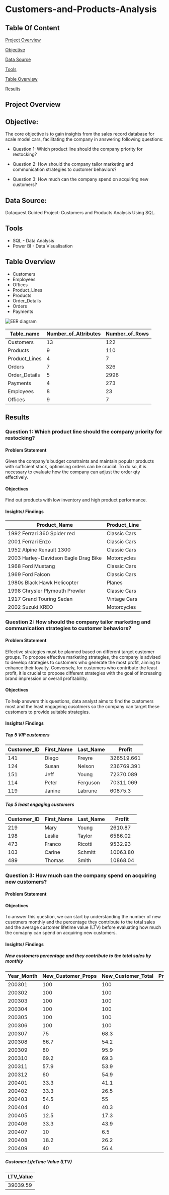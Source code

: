 # Customers-and-Products-Analysis

## Table Of Content 
[Project Overview](#project-overview)

[Objective](#objective)

[Data Source](#data-source)

[Tools](#tools)

[Table Overview](#table-overview)

[Results](#results)


## Project Overview

## Objective: 

The core objective is to gain insights from the sales record database for scale model cars, facilitating the company in answering following questions:
 
- Question 1: Which product line should the company priority for restocking?

- Question 2: How should the company tailor marketing and communication strategies to customer behaviors?

- Question 3: How much can the company spend on acquiring new customers?

## Data Source:
Dataquest Guided Project: Customers and Products Analysis Using SQL.

## Tools
- SQL - Data Analysis
- Power BI - Data Visualisation

## Table Overview
- Customers
- Employees
- Offices
- Product_Lines
- Products
- Order_Details
- Orders
- Payments

![EER diagram](https://github.com/yh-alice-chen/Customers-and-Products-Analysis/assets/147277276/1fe1dcc4-387c-4272-9d99-36d3b035dd8a)

|Table_name|Number_of_Attributes|Number_of_Rows|
|----------|--------------------|--------------|
|Customers|13|122|
|Products|9|110|
|Product_Lines|4|7|
|Orders|7|326|
|Order_Details|5|2996|
|Payments|4|273|
|Employees|8|23|
|Offices|9|7|

## Results

### Question 1: Which product line should the company priority for restocking?
#### Problem Statement
Given the company's budget constraints and maintain popular products with sufficient stock, optimising orders can be crucial. 
To do so, it is necessary to evaluate how the company can adjust the order qty effectively. 

#### Objectives
Find out products with low inventory and high product performance. 

#### Insights/ Findings
|Product_Name|Product_Line|
|------------|------------|
|1992 Ferrari 360 Spider red|Classic Cars|
|2001 Ferrari Enzo|Classic Cars|
|1952 Alpine Renault 1300|Classic Cars|
|2003 Harley-Davidson Eagle Drag Bike|Motorcycles|
|1968 Ford Mustang|Classic Cars|
|1969 Ford Falcon|Classic Cars|
|1980s Black Hawk Helicopter|Planes|
|1998 Chrysler Plymouth Prowler|Classic Cars|
|1917 Grand Touring Sedan|Vintage Cars|
|2002 Suzuki XREO|Motorcycles|

### Question 2: How should the company tailor marketing and communication strategies to customer behaviors?
#### Problem Statement
Effective strategies must be planned based on different target customer groups. 
To propose effective marketing strategies, the company is advised to develop strategies to customers who generate the most profit, aiming to enhance their loyalty. 
Conversely, for customers who contribute the least profit, it is crucial to propose different strategies with the goal of increasing brand impression or overall profitability.

#### Objectives
To help answers this questions, data analyst aims to find the customers most and the least engageing cusotmers so the company can target these customers to provide suitable strategies. 

#### Insights/ Findings
##### Top 5 VIP customers
|Customer_ID|First_Name|Last_Name|Profit|
|-----------|----------|---------|------|
|141|Diego|Freyre|326519.661|
|124|Susan|Nelson|236769.391|
|151|Jeff|Young|72370.089|
|114|Peter|Ferguson|70311.069|
|119|Janine|Labrune|60875.3|

##### Top 5 least engaging customers
|Customer_ID|First_Name|Last_Name|Profit|
|-----------|----------|---------|------|
|219|Mary|Young|2610.87|
|198|Leslie|Taylor|6586.02|
|473|Franco|Ricotti|9532.93|
|103|Carine|Schmitt|10063.80|
|489|Thomas|Smith|10868.04|

### Question 3: How much can the company spend on acquiring new customers?
#### Problem Statement

#### Objectives
To answer this question, we can start by understanding the number of new cusotmers monthly and the percentage they contribute to the total sales and the average customer lifetime value (LTV) before evaluating how much the comapny can spend on acquiring new customers.
#### Insights/ Findings
##### New customers percentage and they contribute to the total sales by monthly
|Year_Month|New_Customer_Props|New_Customer_Total|Props|
|----------|------------------|------------------|-----|
|200301|100|100|
|200302|100|100|
|200303|100|100|
|200304|100|100|
|200305|100|100|
|200306|100|100|
|200307|75|68.3|
|200308|66.7|54.2|
|200309|80|95.9|
|200310|69.2|69.3|
|200311|57.9|53.9|
|200312|60|54.9|
|200401|33.3|41.1|
|200402|33.3|26.5|
|200403|54.5|55|
|200404|40|40.3|
|200405|12.5|17.3|
|200406|33.3|43.9|
|200407|10|6.5|
|200408|18.2|26.2|
|200409|40|56.4|

##### Customer LifeTime Value (LTV)
|LTV_Value|
|---------|
|39039.59|





